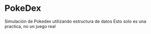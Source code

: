 # PokeDex
Simulación de Pokedex utilizando estructura de datos
Esto solo es una practica, no un juego real
